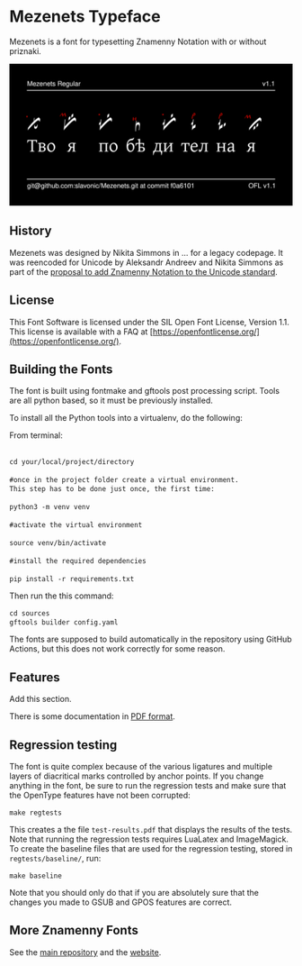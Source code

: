 # Mezenets Typeface

Mezenets is a font for typesetting Znamenny Notation with or without priznaki.

![Sample Image](documentation/image2.png)

## History

Mezenets was designed by Nikita Simmons in ... for a legacy codepage.
It was reencoded for Unicode by Aleksandr Andreev and Nikita Simmons
as part of the [proposal to add Znamenny Notation to the Unicode standard](https://www.ponomar.net/files/palaeoslavic.pdf).

## License

This Font Software is licensed under the SIL Open Font License,
Version 1.1. This license is available with a FAQ at
[https://openfontlicense.org/](https://openfontlicense.org/).

## Building the Fonts

The font is built using fontmake and gftools post processing script. Tools are all python based, so it must be previously installed.

To install all the Python tools into a virtualenv, do the following:

From terminal:

```

cd your/local/project/directory

#once in the project folder create a virtual environment. 
This step has to be done just once, the first time:

python3 -m venv venv

#activate the virtual environment

source venv/bin/activate

#install the required dependencies

pip install -r requirements.txt

```

Then run the this command:

```
cd sources
gftools builder config.yaml
```

The fonts are supposed to build automatically in the repository 
using GitHub Actions, but this does not work correctly 
for some reason.

## Features

Add this section.

There is some documentation in [PDF format](https://www.ponomar.net/files/fonts-znam.pdf).

## Regression testing

The font is quite complex because of the various ligatures and multiple layers of diacritical marks controlled by anchor points. If you change anything in the font, be sure to run the regression tests and make sure that the OpenType features have not been corrupted:

```
make regtests
```

This creates a the file `test-results.pdf` that displays the results of the tests. Note that running the regression tests requires LuaLatex and ImageMagick. To create the baseline files that are used for the regression testing, stored in `regtests/baseline/`, run:

```
make baseline
```

Note that you should only do that if you are absolutely sure that the changes you made to GSUB and GPOS features are correct.

## More Znamenny Fonts

See the [main repository](https://github.com/slavonic/fonts-znam/) and the [website](https://sci.ponomar.net/music.html).